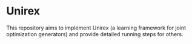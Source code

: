 # Unirex
This repository aims to implement Unirex (a learning framework for joint optimization generators) and provide detailed running steps for others.
